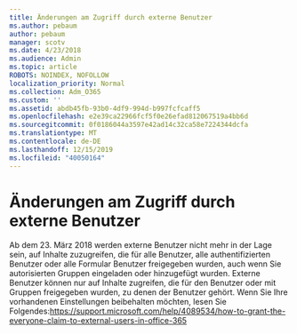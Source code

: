 ```yaml
---
title: Änderungen am Zugriff durch externe Benutzer
ms.author: pebaum
author: pebaum
manager: scotv
ms.date: 4/23/2018
ms.audience: Admin
ms.topic: article
ROBOTS: NOINDEX, NOFOLLOW
localization_priority: Normal
ms.collection: Adm_O365
ms.custom: ''
ms.assetid: abdb45fb-93b0-4df9-994d-b997fcfcaff5
ms.openlocfilehash: e2e39ca22966fcf5f0e26efad812067519a4bb6d
ms.sourcegitcommit: 0f0186044a3597e42ad14c32ca58e7224344dcfa
ms.translationtype: MT
ms.contentlocale: de-DE
ms.lasthandoff: 12/15/2019
ms.locfileid: "40050164"
---
```

# <a name="changes-to-external-user-access"></a>Änderungen am Zugriff durch externe Benutzer

Ab dem 23. März 2018 werden externe Benutzer nicht mehr in der Lage sein, auf Inhalte zuzugreifen, die für alle Benutzer, alle authentifizierten Benutzer oder alle Formular Benutzer freigegeben wurden, auch wenn Sie autorisierten Gruppen eingeladen oder hinzugefügt wurden. Externe Benutzer können nur auf Inhalte zugreifen, die für den Benutzer oder mit Gruppen freigegeben wurden, zu denen der Benutzer gehört. Wenn Sie Ihre vorhandenen Einstellungen beibehalten möchten, lesen Sie Folgendes:https://support.microsoft.com/help/4089534/how-to-grant-the-everyone-claim-to-external-users-in-office-365
  


